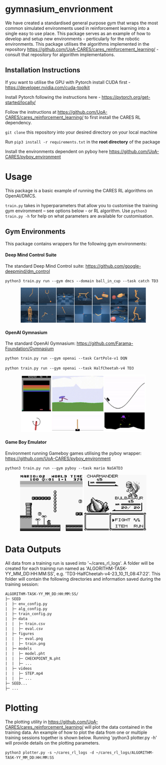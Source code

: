 # gymnasium_envrionment
We have created a standardised general purpose gym that wraps the most common simulated environments used in reinforcement learning into a single easy to use place. This package serves as an example of how to develop and setup new environments - perticularly for the robotic environments. This package utilises the algorithms implemented in the repository https://github.com/UoA-CARES/cares_reinforcement_learning/ - consult that repository for algorithm implementations. 

## Installation Instructions
If you want to utilise the GPU with Pytorch install CUDA first - https://developer.nvidia.com/cuda-toolkit

Install Pytorch following the instructions here - https://pytorch.org/get-started/locally/

Follow the instructions at https://github.com/UoA-CARES/cares_reinforcement_learning/ to first install the CARES RL dependency.

`git clone` this repository into your desired directory on your local machine

Run `pip3 install -r requirements.txt` in the **root directory** of the package

Install the environments dependent on pyboy here https://github.com/UoA-CARES/pyboy_environment

# Usage
This package is a basic example of running the CARES RL algorithms on OpenAI/DMCS. 

`train.py` takes in hyperparameters that allow you to customise the training gym enviromment – see options below - or RL algorithm. Use `python3 train.py -h` for help on what parameters are available for customisation.

## Gym Environments
This package contains wrappers for the following gym environments:

#### Deep Mind Control Suite
The standard Deep Mind Control suite: https://github.com/google-deepmind/dm_control

```
python3 train.py run --gym dmcs --domain ball_in_cup --task catch TD3
```

<p align="center">
    <img src="./media/dmcs.png" style="width: 80%;"/>
</p>

#### OpenAI Gymnasium
The standard OpenAI Gymnasium: https://github.com/Farama-Foundation/Gymnasium 

```
python train.py run --gym openai --task CartPole-v1 DQN

python train.py run --gym openai --task HalfCheetah-v4 TD3
```

<p align="center">
    <img src="./media/openai.jpg" style="width: 80%;" />
</p>

#### Game Boy Emulator
Environment running Gameboy games utilising the pyboy wrapper: https://github.com/UoA-CARES/pyboy_environment 

```
python3 train.py run --gym pyboy --task mario NaSATD3
```

<p align="center">
    <img src="./media/mario.png" style="width: 40%;" />
    <img src="./media/pokemon.png" style="width: 40%;"/>
</p>

# Data Outputs
All data from a training run is saved into '~/cares_rl_logs'. A folder will be created for each training run named as 'ALGORITHM-TASK-YY_MM_DD:HH:MM:SS', e.g. 'TD3-HalfCheetah-v4-23_10_11_08:47:22'. This folder will contain the following directories and information saved during the training session:

```
ALGORITHM-TASK-YY_MM_DD:HH:MM:SS/
├─ SEED
|  ├─ env_config.py
|  ├─ alg_config.py
|  ├─ train_config.py
|  ├─ data
|  |  ├─ train.csv
|  |  ├─ eval.csv
|  ├─ figures
|  |  ├─ eval.png
|  |  ├─ train.png
|  ├─ models
|  |  ├─ model.pht
|  |  ├─ CHECKPOINT_N.pht
|  |  ├─ ...
|  ├─ videos
|  |  ├─ STEP.mp4
|  |  ├─ ...
├─ SEED...
├─ ...
```

# Plotting
The plotting utility in https://github.com/UoA-CARES/cares_reinforcement_learning/ will plot the data contained in the training data. An example of how to plot the data from one or multiple training sessions together is shown below. Running 'python3 plotter.py -h' will provide details on the plotting parameters.

```
python3 plotter.py -s ~/cares_rl_logs -d ~/cares_rl_logs/ALGORITHM-TASK-YY_MM_DD:HH:MM:SS
```
